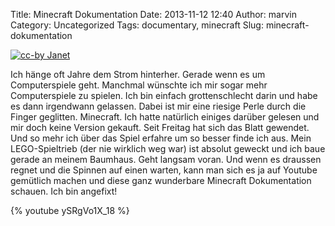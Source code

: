 Title: Minecraft Dokumentation
Date: 2013-11-12 12:40
Author: marvin
Category: Uncategorized
Tags: documentary, minecraft
Slug: minecraft-dokumentation

[![cc-by Janet]({static}/images/8523140810_56387f434b_b.jpg)](https://secure.flickr.com/photos/13698839@N00/8523140810/in/photolist-dZajPC-dZamMb-9XU7Um-c6CjhS-d8tWdw-dC3guk-bm1Px6-bm1PF6-8q76f8-dmi38W-9sBMJC-9sBMJy-ab2uo5-8UmcwB-grzdLw-grypk7-bb2W1X-bb2VVn-gJ4Ghv-bb2VX8-dZ4zH8-bfXeee-bb2W4z-bb2VTX-dZ4Fw2-b9xtJa-bb2VZz-bb2W2M-bb2W6a-9Ur2w5-b9xt4T-b9xttT-b9xtgF-djStGX-djSuD1-djStav-eUf3QH-erQcgS-dtJHJB-djStkn-djSukq-9MwnkJ-aa8xML-dgR1Ke-bW5238-cdrkVh-bW51jV-9vjXFF-bgGPJM-8JpYrq-b1X5DP)

Ich hänge oft Jahre dem Strom hinterher. Gerade wenn es um
Computerspiele geht. Manchmal wünschte ich mir sogar mehr Computerspiele
zu spielen. Ich bin einfach grottenschlecht darin und habe es dann
irgendwann gelassen. Dabei ist mir eine riesige Perle durch die Finger
geglitten. Minecraft. Ich hatte natürlich einiges darüber gelesen und
mir doch keine Version gekauft. Seit Freitag hat sich das Blatt
gewendet. Und so mehr ich über das Spiel erfahre um so besser finde ich
aus. Mein LEGO-Spieltrieb (der nie wirklich weg war) ist absolut geweckt
und ich baue gerade an meinem Baumhaus. Geht langsam voran. Und wenn es
draussen regnet und die Spinnen auf einen warten, kann man sich es ja
auf Youtube gemütlich machen und diese ganz wunderbare Minecraft
Dokumentation schauen. Ich bin angefixt!

{% youtube ySRgVo1X_18 %}

